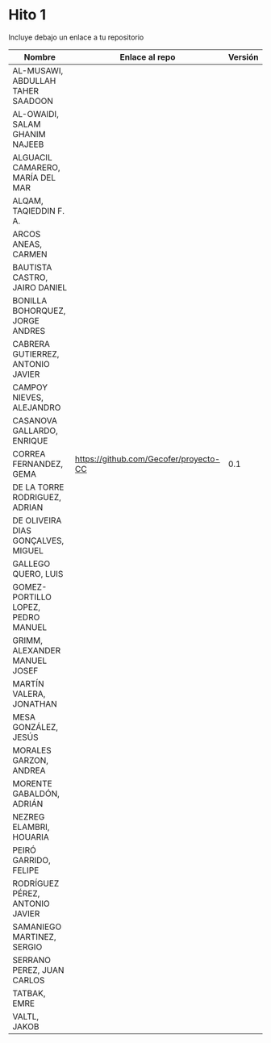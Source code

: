 # Hito 1

Incluye debajo un enlace a tu repositorio

| Nombre   | Enlace al repo | Versión |
|----------|--------------- |---------|
| AL-MUSAWI,  ABDULLAH TAHER SAADOON | | | |
| AL-OWAIDI,  SALAM GHANIM NAJEEB | | | |
| ALGUACIL CAMARERO,  MARÍA DEL MAR | | | |
| ALQAM,  TAQIEDDIN F. A. | | | |
| ARCOS ANEAS, CARMEN | | | |
| BAUTISTA CASTRO,  JAIRO DANIEL | | | |
| BONILLA BOHORQUEZ,  JORGE ANDRES | | | |
| CABRERA GUTIERREZ,  ANTONIO JAVIER | | | |
| CAMPOY NIEVES, ALEJANDRO | | | |
| CASANOVA GALLARDO, ENRIQUE | | | |
| CORREA FERNANDEZ,  GEMA | https://github.com/Gecofer/proyecto-CC | 0.1 | |
| DE LA TORRE RODRIGUEZ,  ADRIAN | | | |
| DE OLIVEIRA DIAS GONÇALVES, MIGUEL | | | |
| GALLEGO QUERO,  LUIS | | | |
| GOMEZ-PORTILLO LOPEZ,  PEDRO MANUEL | | | |
| GRIMM,  ALEXANDER MANUEL JOSEF | | | |
| MARTÍN VALERA, JONATHAN | | | |
| MESA GONZÁLEZ, JESÚS | | | |
| MORALES GARZON,  ANDREA | | | |
| MORENTE GABALDÓN, ADRIÁN | | | |
| NEZREG ELAMBRI,   HOUARIA | | | |
| PEIRÓ GARRIDO,  FELIPE | | | |
| RODRÍGUEZ PÉREZ, ANTONIO JAVIER | | | |
| SAMANIEGO MARTINEZ,  SERGIO | | | |
| SERRANO PEREZ,  JUAN CARLOS | | | |
| TATBAK,  EMRE | | | |
| VALTL,  JAKOB | | | |
